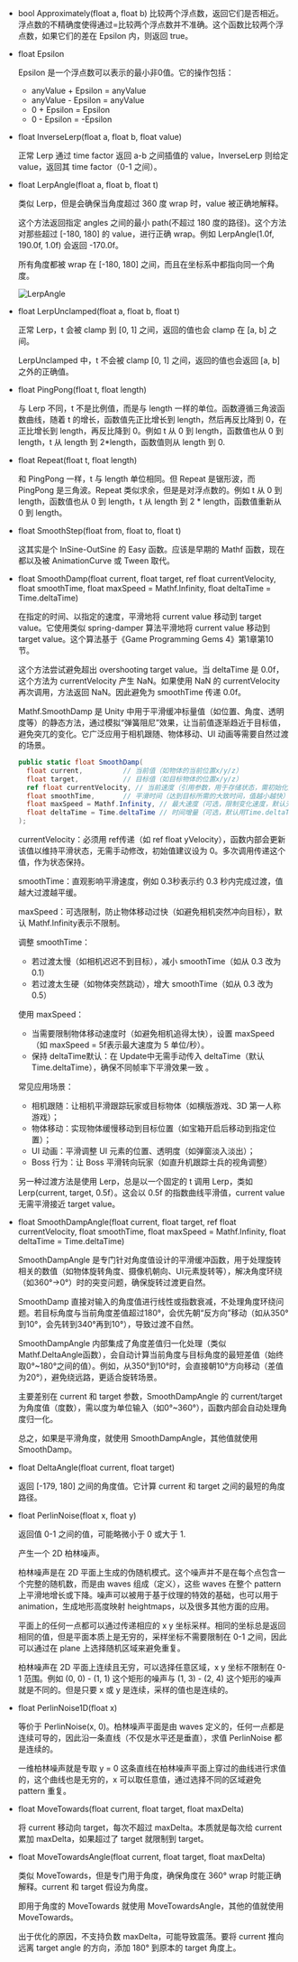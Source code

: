 - bool Approximately(float a, float b)
  比较两个浮点数，返回它们是否相近。
  浮点数的不精确度使得通过=比较两个浮点数并不准确。这个函数比较两个浮点数，如果它们的差在 Epsilon 内，则返回 true。

- float Epsilon

  Epsilon 是一个浮点数可以表示的最小非0值。它的操作包括：

  - anyValue + Epsilon = anyValue
  - anyValue - Epsilon = anyValue
  - 0 + Epsilon = Epsilon
  - 0 - Epsilon = -Epsilon

- float InverseLerp(float a, float b, float value)

  正常 Lerp 通过 time factor 返回 a-b 之间插值的 value，InverseLerp 则给定 value，返回其 time factor（0-1 之间）。

- float LerpAngle(float a, float b, float t)

  类似 Lerp，但是会确保当角度超过 360 度 wrap 时，value 被正确地解释。

  这个方法返回指定 angles 之间的最小 path(不超过 180 度的路径)。这个方法对那些超过 [-180, 180] 的 value，进行正确 wrap。例如 LerpAngle(1.0f, 190.0f, 1.0f) 会返回 -170.0f。

  所有角度都被 wrap 在 [-180, 180] 之间，而且在坐标系中都指向同一个角度。

  ![LerpAngle](Image/LerpAngle.png)

- float LerpUnclamped(float a, float b, float t)

  正常 Lerp，t 会被 clamp 到 [0, 1] 之间，返回的值也会 clamp 在 [a, b] 之间。

  LerpUnclamped 中，t 不会被 clamp [0, 1] 之间，返回的值也会返回 [a, b] 之外的正确值。

- float PingPong(float t, float length)

  与 Lerp 不同，t 不是比例值，而是与 length 一样的单位。函数遵循三角波函数曲线，随着 t 的增长，函数值先正比增长到 length，然后再反比降到 0，在正比增长到 length，再反比降到 0。例如 t 从 0 到 length，函数值也从 0 到 length，t 从 length 到 2*length，函数值则从 length 到 0.

- float Repeat(float t, float length)

  和 PingPong 一样，t 与 length 单位相同。但 Repeat 是锯形波，而 PingPong 是三角波。Repeat 类似求余，但是是对浮点数的。例如 t 从 0 到 length，函数值也从 0 到 length，t 从 length 到 2 * length，函数值重新从 0 到 length。

- float SmoothStep(float from, float to, float t)

  这其实是个 InSine-OutSine 的 Easy 函数。应该是早期的 Mathf 函数，现在都以及被 AnimationCurve 或 Tween 取代。

- float SmoothDamp(float current, float target, ref float currentVelocity, float smoothTime, float maxSpeed = Mathf.Infinity, float deltaTime = Time.deltaTime)

  在指定的时间、以指定的速度，平滑地将 current value 移动到 target value。它使用类似 spring-damper 算法平滑地将 current value 移动到 target value。这个算法基于《Game Programming Gems 4》第1章第10节。 

  这个方法尝试避免超出 overshooting target value。当 deltaTime 是 0.0f，这个方法为 currentVelocity 产生 NaN。如果使用 NaN 的 currentVelocity 再次调用，方法返回 NaN。因此避免为 smoothTime 传递 0.0f。

  Mathf.SmoothDamp 是 Unity 中用于平滑缓冲标量值（如位置、角度、透明度等）的静态方法，通过模拟“弹簧阻尼”效果，让当前值逐渐趋近于目标值，避免突兀的变化。它广泛应用于相机跟随、物体移动、UI 动画等需要自然过渡的场景。

  ```C#
  public static float SmoothDamp(
    float current,          // 当前值（如物体的当前位置x/y/z）
    float target,           // 目标值（如目标物体的位置x/y/z）
    ref float currentVelocity, // 当前速度（引用参数，用于存储状态，需初始化为0）
    float smoothTime,       // 平滑时间（达到目标所需的大致时间，值越小越快）
    float maxSpeed = Mathf.Infinity, // 最大速度（可选，限制变化速度，默认无限大）
    float deltaTime = Time.deltaTime // 时间增量（可选，默认用Time.deltaTime适配帧率）
  );
  ```

  currentVelocity：必须用 ref传递（如 ref float yVelocity），函数内部会更新该值以维持平滑状态，无需手动修改，初始值建议设为 0。多次调用传递这个值，作为状态保持。

  smoothTime：直观影响平滑速度，例如 0.3秒表示约 0.3 秒内完成过渡，值越大过渡越平缓。

  maxSpeed：可选限制，防止物体移动过快（如避免相机突然冲向目标），默认 Mathf.Infinity表示不限制。

  调整 smoothTime：

  - 若过渡太慢（如相机迟迟不到目标），减小 smoothTime（如从 0.3 改为 0.1）
  - 若过渡太生硬（如物体突然跳动），增大 smoothTime（如从 0.3 改为 0.5）

  使用 maxSpeed：

  - 当需要限制物体移动速度时（如避免相机追得太快），设置 maxSpeed（如 maxSpeed = 5f表示最大速度为 5 单位/秒）。
  - 保持 deltaTime默认：在 Update中无需手动传入 deltaTime（默认 Time.deltaTime），确保不同帧率下平滑效果一致 。

  常见应用场景：
  - 相机跟随：让相机平滑跟踪玩家或目标物体（如横版游戏、3D 第一人称游戏）；
  - 物体移动：实现物体缓慢移动到目标位置（如宝箱开启后移动到指定位置）；
  - UI 动画：平滑调整 UI 元素的位置、透明度（如弹窗淡入淡出）；
  - Boss 行为：让 Boss 平滑转向玩家（如直升机跟踪士兵的视角调整）

  另一种过渡方法是使用 Lerp，总是以一个固定的 t 调用 Lerp，类如 Lerp(current, target, 0.5f）。这会以 0.5f 的指数曲线平滑值，current value 无需平滑接近 target value。

- float SmoothDampAngle(float current, float target, ref float currentVelocity, float smoothTime, float maxSpeed = Mathf.Infinity, float deltaTime = Time.deltaTime)

  SmoothDampAngle 是专门针对角度值设计的平滑缓冲函数，用于处理旋转相关的数值（如物体旋转角度、摄像机朝向、UI元素旋转等），解决角度环绕（如360°→0°）时的突变问题，确保旋转过渡更自然。

  SmoothDamp 直接对输入的角度值进行线性或指数衰减，不处理角度环绕问题。若目标角度与当前角度差值超过180°，会优先朝“反方向”移动（如从350°到10°，会先转到340°再到10°），导致过渡不自然。

  SmoothDampAngle 内部集成了角度差值归一化处理（类似Mathf.DeltaAngle函数），会自动计算当前角度与目标角度的最短差值（始终取0°~180°之间的值）。例如，从350°到10°时，会直接朝10°方向移动（差值为20°），避免绕远路，更适合旋转场景。

  主要差别在 current 和 target 参数，SmoothDampAngle 的 current/target 为角度值（度数），需以度为单位输入（如0°~360°），函数内部会自动处理角度归一化。

  总之，如果是平滑角度，就使用 SmoothDampAngle，其他值就使用 SmoothDamp。

- float DeltaAngle(float current, float target)

  返回 [-179, 180] 之间的角度值。它计算 current 和 target 之间的最短的角度路径。

- float PerlinNoise(float x, float y)

  返回值 0-1 之间的值，可能略微小于 0 或大于 1.

  产生一个 2D 柏林噪声。

  柏林噪声是在 2D 平面上生成的伪随机模式。这个噪声并不是在每个点包含一个完整的随机数，而是由 waves 组成（定义），这些 waves 在整个 pattern 上平滑地增长或下降。噪声可以被用于基于纹理的特效的基础，也可以用于 animation，生成地形高度映射 heightmaps，以及很多其他方面的应用。

  平面上的任何一点都可以通过传递相应的 x y 坐标采样。相同的坐标总是返回相同的值，但是平面本质上是无穷的，采样坐标不需要限制在 0-1 之间，因此可以通过在 plane 上选择随机区域来避免重复。

  柏林噪声在 2D 平面上连续且无穷，可以选择任意区域，x y 坐标不限制在 0-1 范围。例如 (0, 0) - (1, 1) 这个矩形的噪声与 (1, 3) - (2, 4) 这个矩形的噪声就是不同的。但是只要 x 或 y 是连续，采样的值也是连续的。

- float PerlinNoise1D(float x)

  等价于 PerlinNoise(x, 0)。柏林噪声平面是由 waves 定义的，任何一点都是连续可导的，因此沿一条直线（不仅是水平还是垂直），求值 PerlinNoise 都是连续的。

  一维柏林噪声就是专取 y = 0 这条直线在柏林噪声平面上穿过的曲线进行求值的，这个曲线也是无穷的，x 可以取任意值，通过选择不同的区域避免 pattern 重复。

- float MoveTowards(float current, float target, float maxDelta)

  将 current 移动向 target，每次不超过 maxDelta。本质就是每次给 current 累加 maxDelta，如果超过了 target 就限制到 target。

- float MoveTowardsAngle(float current, float target, float maxDelta)

  类似 MoveTowards，但是专门用于角度，确保角度在 360° wrap 时能正确解释。current 和 target 假设为角度。

  即用于角度的 MoveTowards 就使用 MoveTowardsAngle，其他的值就使用 MoveTowards。

  出于优化的原因，不支持负数 maxDelta，可能导致震荡。要将 current 推向远离 target angle 的方向，添加 180° 到原本的 target 角度上。

